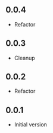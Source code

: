 ## 0.0.4

-   Refactor

## 0.0.3

-   Cleanup

## 0.0.2

-   Refactor

## 0.0.1

-   Initial version
